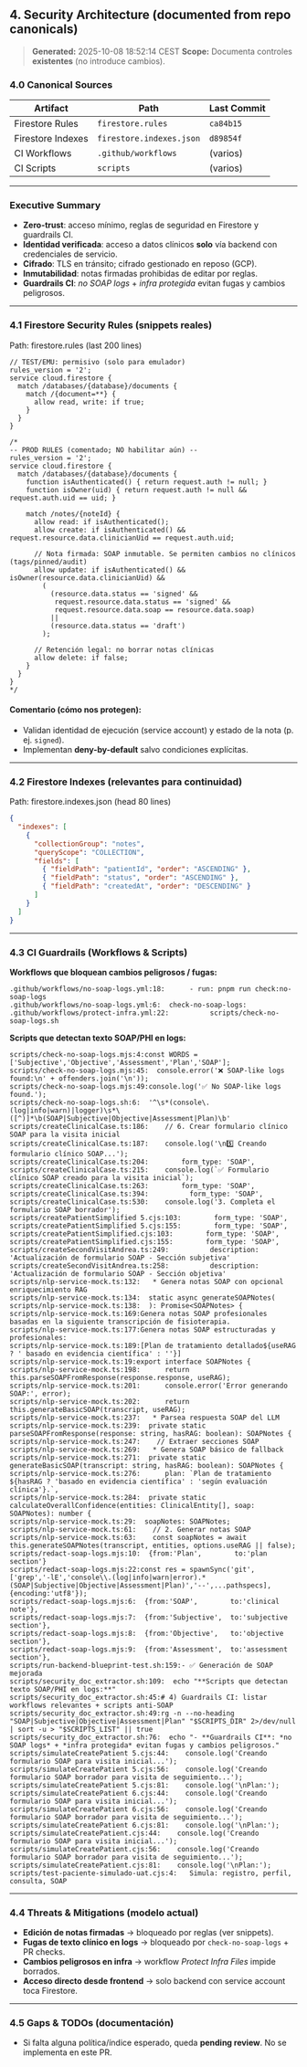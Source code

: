 ## 4. Security Architecture (documented from repo canonicals)

> **Generated:** 2025-10-08 18:52:14 CEST
> **Scope:** Documenta controles **existentes** (no introduce cambios).

### 4.0 Canonical Sources
| Artifact | Path | Last Commit |
|---|---|---|
| Firestore Rules | `firestore.rules` | `ca84b15` |
| Firestore Indexes | `firestore.indexes.json` | `d89854f` |
| CI Workflows | `.github/workflows` | (varios) |
| CI Scripts | `scripts` | (varios) |

---
### Executive Summary
- **Zero-trust**: acceso mínimo, reglas de seguridad en Firestore y guardrails CI.
- **Identidad verificada**: acceso a datos clínicos **solo** vía backend con credenciales de servicio.
- **Cifrado**: TLS en tránsito; cifrado gestionado en reposo (GCP).
- **Inmutabilidad**: notas firmadas prohibidas de editar por reglas.
- **Guardrails CI**: *no SOAP logs* + *infra protegida* evitan fugas y cambios peligrosos.

---
### 4.1 Firestore Security Rules (snippets reales)
Path: firestore.rules  (last 200 lines)
```
// TEST/EMU: permisivo (solo para emulador)
rules_version = '2';
service cloud.firestore {
  match /databases/{database}/documents {
    match /{document=**} {
      allow read, write: if true;
    }
  }
}

/*
-- PROD RULES (comentado; NO habilitar aún) --
rules_version = '2';
service cloud.firestore {
  match /databases/{database}/documents {
    function isAuthenticated() { return request.auth != null; }
    function isOwner(uid) { return request.auth != null && request.auth.uid == uid; }

    match /notes/{noteId} {
      allow read: if isAuthenticated();
      allow create: if isAuthenticated() && request.resource.data.clinicianUid == request.auth.uid;

      // Nota firmada: SOAP inmutable. Se permiten cambios no clínicos (tags/pinned/audit)
      allow update: if isAuthenticated() && isOwner(resource.data.clinicianUid) &&
        (
          (resource.data.status == 'signed' &&
           request.resource.data.status == 'signed' &&
           request.resource.data.soap == resource.data.soap)
          ||
          (resource.data.status == 'draft')
        );

      // Retención legal: no borrar notas clínicas
      allow delete: if false;
    }
  }
}
*/
```

#### Comentario (cómo nos protegen):
- Validan identidad de ejecución (service account) y estado de la nota (p. ej. `signed`).
- Implementan **deny-by-default** salvo condiciones explícitas.

---
### 4.2 Firestore Indexes (relevantes para continuidad)
Path: firestore.indexes.json  (head 80 lines)
```json
{
  "indexes": [
    {
      "collectionGroup": "notes",
      "queryScope": "COLLECTION",
      "fields": [
        { "fieldPath": "patientId", "order": "ASCENDING" },
        { "fieldPath": "status", "order": "ASCENDING" },
        { "fieldPath": "createdAt", "order": "DESCENDING" }
      ]
    }
  ]
}
```

---
### 4.3 CI Guardrails (Workflows & Scripts)
**Workflows que bloquean cambios peligrosos / fugas:**
```
.github/workflows/no-soap-logs.yml:18:      - run: pnpm run check:no-soap-logs
.github/workflows/no-soap-logs.yml:6:  check-no-soap-logs:
.github/workflows/protect-infra.yml:22:          scripts/check-no-soap-logs.sh
```

**Scripts que detectan texto SOAP/PHI en logs:**
```
scripts/check-no-soap-logs.mjs:4:const WORDS = ['Subjective','Objective','Assessment','Plan','SOAP'];
scripts/check-no-soap-logs.mjs:45:  console.error('❌ SOAP-like logs found:\n' + offenders.join('\n'));
scripts/check-no-soap-logs.mjs:49:console.log('✅ No SOAP-like logs found.');
scripts/check-no-soap-logs.sh:6:  '^\s*(console\.(log|info|warn)|logger)\s*\([^)]*\b(SOAP|Subjective|Objective|Assessment|Plan)\b'
scripts/createClinicalCase.ts:186:    // 6. Crear formulario clínico SOAP para la visita inicial
scripts/createClinicalCase.ts:187:    console.log('\n5️⃣ Creando formulario clínico SOAP...');
scripts/createClinicalCase.ts:204:        form_type: 'SOAP',
scripts/createClinicalCase.ts:215:    console.log(`✅ Formulario clínico SOAP creado para la visita inicial`);
scripts/createClinicalCase.ts:263:        form_type: 'SOAP',
scripts/createClinicalCase.ts:394:          form_type: 'SOAP',
scripts/createClinicalCase.ts:530:    console.log('3. Completa el formulario SOAP borrador');
scripts/createPatientSimplified 5.cjs:103:        form_type: 'SOAP',
scripts/createPatientSimplified 5.cjs:155:        form_type: 'SOAP',
scripts/createPatientSimplified.cjs:103:        form_type: 'SOAP',
scripts/createPatientSimplified.cjs:155:        form_type: 'SOAP',
scripts/createSecondVisitAndrea.ts:249:          description: 'Actualización de formulario SOAP - Sección subjetiva'
scripts/createSecondVisitAndrea.ts:258:          description: 'Actualización de formulario SOAP - Sección objetiva'
scripts/nlp-service-mock.ts:132:   * Genera notas SOAP con opcional enriquecimiento RAG
scripts/nlp-service-mock.ts:134:  static async generateSOAPNotes(
scripts/nlp-service-mock.ts:138:  ): Promise<SOAPNotes> {
scripts/nlp-service-mock.ts:169:Genera notas SOAP profesionales basadas en la siguiente transcripción de fisioterapia.
scripts/nlp-service-mock.ts:177:Genera notas SOAP estructuradas y profesionales:
scripts/nlp-service-mock.ts:189:[Plan de tratamiento detallado${useRAG ? ' basado en evidencia científica' : ''}]
scripts/nlp-service-mock.ts:19:export interface SOAPNotes {
scripts/nlp-service-mock.ts:198:      return this.parseSOAPFromResponse(response.response, useRAG);
scripts/nlp-service-mock.ts:201:      console.error('Error generando SOAP:', error);
scripts/nlp-service-mock.ts:202:      return this.generateBasicSOAP(transcript, useRAG);
scripts/nlp-service-mock.ts:237:   * Parsea respuesta SOAP del LLM
scripts/nlp-service-mock.ts:239:  private static parseSOAPFromResponse(response: string, hasRAG: boolean): SOAPNotes {
scripts/nlp-service-mock.ts:247:    // Extraer secciones SOAP
scripts/nlp-service-mock.ts:269:   * Genera SOAP básico de fallback
scripts/nlp-service-mock.ts:271:  private static generateBasicSOAP(transcript: string, hasRAG: boolean): SOAPNotes {
scripts/nlp-service-mock.ts:276:      plan: `Plan de tratamiento ${hasRAG ? 'basado en evidencia científica' : 'según evaluación clínica'}.`,
scripts/nlp-service-mock.ts:284:  private static calculateOverallConfidence(entities: ClinicalEntity[], soap: SOAPNotes): number {
scripts/nlp-service-mock.ts:29:  soapNotes: SOAPNotes;
scripts/nlp-service-mock.ts:61:    // 2. Generar notas SOAP
scripts/nlp-service-mock.ts:63:    const soapNotes = await this.generateSOAPNotes(transcript, entities, options.useRAG || false);
scripts/redact-soap-logs.mjs:10:  {from:'Plan',        to:'plan section'}
scripts/redact-soap-logs.mjs:22:const res = spawnSync('git', ['grep','-lE','console\\.(log|info|warn|error).*(SOAP|Subjective|Objective|Assessment|Plan)','--',...pathspecs], {encoding:'utf8'});
scripts/redact-soap-logs.mjs:6:  {from:'SOAP',        to:'clinical note'},
scripts/redact-soap-logs.mjs:7:  {from:'Subjective',  to:'subjective section'},
scripts/redact-soap-logs.mjs:8:  {from:'Objective',   to:'objective section'},
scripts/redact-soap-logs.mjs:9:  {from:'Assessment',  to:'assessment section'},
scripts/run-backend-blueprint-test.sh:159:- ✅ Generación de SOAP mejorada
scripts/security_doc_extractor.sh:109:  echo "**Scripts que detectan texto SOAP/PHI en logs:**"
scripts/security_doc_extractor.sh:45:# 4) Guardrails CI: listar workflows relevantes + scripts anti-SOAP
scripts/security_doc_extractor.sh:49:rg -n --no-heading "SOAP|Subjective|Objective|Assessment|Plan" "$SCRIPTS_DIR" 2>/dev/null | sort -u > "$SCRIPTS_LIST" || true
scripts/security_doc_extractor.sh:76:  echo "- **Guardrails CI**: *no SOAP logs* + *infra protegida* evitan fugas y cambios peligrosos."
scripts/simulateCreatePatient 5.cjs:44:    console.log('Creando formulario SOAP para visita inicial...');
scripts/simulateCreatePatient 5.cjs:56:    console.log('Creando formulario SOAP borrador para visita de seguimiento...');
scripts/simulateCreatePatient 5.cjs:81:    console.log('\nPlan:');
scripts/simulateCreatePatient 6.cjs:44:    console.log('Creando formulario SOAP para visita inicial...');
scripts/simulateCreatePatient 6.cjs:56:    console.log('Creando formulario SOAP borrador para visita de seguimiento...');
scripts/simulateCreatePatient 6.cjs:81:    console.log('\nPlan:');
scripts/simulateCreatePatient.cjs:44:    console.log('Creando formulario SOAP para visita inicial...');
scripts/simulateCreatePatient.cjs:56:    console.log('Creando formulario SOAP borrador para visita de seguimiento...');
scripts/simulateCreatePatient.cjs:81:    console.log('\nPlan:');
scripts/test-paciente-simulado-uat.cjs:4:   Simula: registro, perfil, consulta, SOAP
```

---
### 4.4 Threats & Mitigations (modelo actual)
- **Edición de notas firmadas** → bloqueado por reglas (ver snippets).
- **Fugas de texto clínico en logs** → bloqueado por `check-no-soap-logs` + PR checks.
- **Cambios peligrosos en infra** → workflow *Protect Infra Files* impide borrados.
- **Acceso directo desde frontend** → solo backend con service account toca Firestore.

---
### 4.5 Gaps & TODOs (documentación)
- Si falta alguna política/índice esperado, queda **pending review**. No se implementa en este PR.
